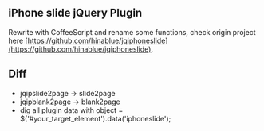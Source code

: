 ## iPhone slide jQuery Plugin

Rewrite with CoffeeScript and rename some functions, check origin project here [https://github.com/hinablue/jqiphoneslide](https://github.com/hinablue/jqiphoneslide).

## Diff

*   jqipslide2page -> slide2page
*   jqipblank2page -> blank2page
*   dig all plugin data with object = $('#your\_target\_element').data('iphoneslide');
